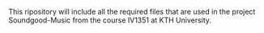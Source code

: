 This ripository will include all the required files that are used in the project Soundgood-Music from the course IV1351 at KTH University.
